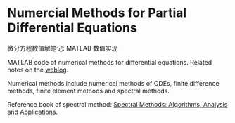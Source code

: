 # Numercial Methods for Partial Differential Equations

微分方程数值解笔记: MATLAB 数值实现

MATLAB code of numerical methods for differential equations. Related notes on the [weblog](https://andy123t.github.io/).

Numerical methods include numerical methods of ODEs, finite difference methods, finite element methods and spectral methods.

Reference book of spectral method: [Spectral Methods: Algorithms, Analysis and Applications](https://blogs.ntu.edu.sg/wanglilian/book/).
